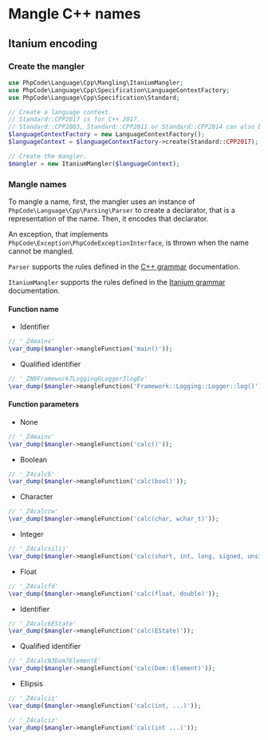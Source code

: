 # Mangle C++ names

## Itanium encoding

### Create the mangler

```php
use PhpCode\Language\Cpp\Mangling\ItaniumMangler;
use PhpCode\Language\Cpp\Specification\LanguageContextFactory;
use PhpCode\Language\Cpp\Specification\Standard;

// Create a language context.
// Standard::CPP2017 is for C++ 2017.
// Standard::CPP2003, Standard::CPP2011 or Standard::CPP2014 can also be used.
$languageContextFactory = new LanguageContextFactory();
$languageContext = $languageContextFactory->create(Standard::CPP2017);

// Create the mangler.
$mangler = new ItaniumMangler($languageContext);
```

### Mangle names

To mangle a name, first, the mangler uses an instance of `PhpCode\Language\Cpp\Parsing\Parser` to create a declarator, that is a representation of the name. Then, it encodes that declarator.

An exception, that implements `PhpCode\Exception\PhpCodeExceptionInterface`, is thrown when the name cannot be mangled.

`Parser` supports the rules defined in the [C++ grammar](cpp-grammar.md) documentation.

`ItaniumMangler` supports the rules defined in the [Itanium grammar](mangling-itanium-grammar.md) documentation.

#### Function name

* Identifier

```php
// '_Z4mainv'
\var_dump($mangler->mangleFunction('main()'));
```

* Qualified identifier

```php
// '_ZN9Framework7Logging6Logger3logEv'
\var_dump($mangler->mangleFunction('Framework::Logging::Logger::log()'));
```

#### Function parameters

* None

```php
// '_Z4mainv'
\var_dump($mangler->mangleFunction('calc()'));
```

* Boolean

```php
// '_Z4calcb'
\var_dump($mangler->mangleFunction('calc(bool)'));
```

* Character

```php
// '_Z4calccw'
\var_dump($mangler->mangleFunction('calc(char, wchar_t)'));
```

* Integer

```php
// '_Z4calcsilij'
\var_dump($mangler->mangleFunction('calc(short, int, long, signed, unsigned)'));
```

* Float

```php
// '_Z4calcfd'
\var_dump($mangler->mangleFunction('calc(float, double)'));
```

* Identifier

```php
// '_Z4calc6EState'
\var_dump($mangler->mangleFunction('calc(EState)'));
```

* Qualified identifier

```php
// '_Z4calcN3Dom7ElementE'
\var_dump($mangler->mangleFunction('calc(Dom::Element)'));
```

* Ellipsis

```php
// '_Z4calciz'
\var_dump($mangler->mangleFunction('calc(int, ...)'));

// '_Z4calciz'
\var_dump($mangler->mangleFunction('calc(int ...)'));
```

